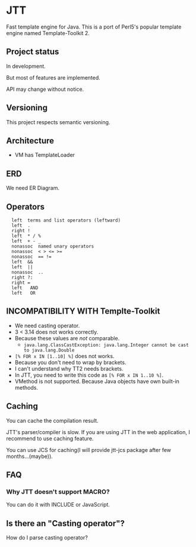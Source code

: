 # JTT

Fast template engine for Java.
This is a port of Perl5's popular template engine named Template-Toolkit 2.


## Project status

In development.

But most of features are implemented.

API may change without notice.

## Versioning

This project respects semantic versioning.

## Architecture

  * VM has TemplateLoader

## ERD

We need ER Diagram.

## Operators

```
  left	terms and list operators (leftward)
  left	.
  right	!
  left	* / %
  left	+ - _
  nonassoc	named unary operators
  nonassoc	< > <= >=
  nonassoc	== !=
  left	&&
  left	||
  nonassoc	..
  right	?:
  right	=
  left   AND
  left   OR
```

## INCOMPATIBILITY WITH Templte-Toolkit

 * We need casting operator.
 * 3 < 3.14 does not works correctly.
  * Because these values are *not* comparable.
    * `java.lang.ClassCastException: java.lang.Integer cannot be cast to java.lang.Double`
 * `[% FOR x IN [1..10] %]` does not works.
  * Because you don't need to wrap by brackets.
  * I can't understand why TT2 needs brackets.
  * In JTT, you need to write this code as `[% FOR x IN 1..10 %]`.
 * VMethod is not supported. Because Java objects have own built-in methods.

## Caching

You can cache the compilation result.

JTT's parser/compiler is slow. If you are using JTT in the web application, I recommend to use caching feature.

You can use JCS for caching(I will provide jtt-jcs package after few months...(maybe)).

## FAQ

### Why  JTT doesn't support MACRO?

You can do it with INCLUDE or JavaScript.

## Is there an "Casting operator"?

How do I parse casting operator?
